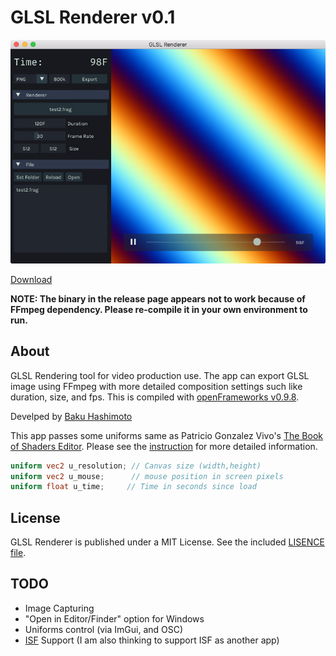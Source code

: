 # GLSL Renderer <!--VERSION-->v0.1<!--/VERSION-->

![](./doc/app_window.png)

[Download](https://github.com/baku89/GLSLRenderer/releases)

**NOTE: The binary in the release page appears not to work because of FFmpeg dependency. Please re-compile it in your own environment to run.**

## About

GLSL Rendering tool for video production use. The app can export GLSL image using FFmpeg with more detailed composition settings such like duration, size, and fps. This is compiled with [openFrameworks v0.9.8](http://openframeworks.cc/).

Develped by [Baku Hashimoto](http://baku89.com)

This app passes some uniforms same as Patricio Gonzalez Vivo's [The Book of Shaders Editor](http://editor.thebookofshaders.com/). Please see the [instruction](http://thebookofshaders.com/03/) for more detailed information.

```glsl
uniform vec2 u_resolution; // Canvas size (width,height)
uniform vec2 u_mouse;      // mouse position in screen pixels
uniform float u_time;     // Time in seconds since load 
```

## License

GLSL Renderer is published under a MIT License. See the included [LISENCE file](./LICENSE).

## TODO

* Image Capturing
* "Open in Editor/Finder" option for Windows
* Uniforms control (via ImGui, and OSC)
* [ISF](https://www.interactiveshaderformat.com/) Support (I am also thinking to support ISF as another app)
